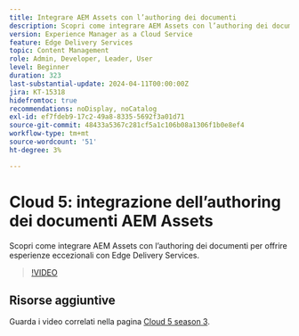 ```yaml
---
title: Integrare AEM Assets con l’authoring dei documenti
description: Scopri come integrare AEM Assets con l’authoring dei documenti.
version: Experience Manager as a Cloud Service
feature: Edge Delivery Services
topic: Content Management
role: Admin, Developer, Leader, User
level: Beginner
duration: 323
last-substantial-update: 2024-04-11T00:00:00Z
jira: KT-15318
hidefromtoc: true
recommendations: noDisplay, noCatalog
exl-id: ef7fdeb9-17c2-49a8-8335-5692f3a01d71
source-git-commit: 48433a5367c281cf5a1c106b08a1306f1b0e8ef4
workflow-type: tm+mt
source-wordcount: '51'
ht-degree: 3%

---
```


# Cloud 5: integrazione dell’authoring dei documenti AEM Assets

Scopri come integrare AEM Assets con l’authoring dei documenti per offrire esperienze eccezionali con Edge Delivery Services.

>[!VIDEO](https://video.tv.adobe.com/v/3428302/?quality=12&learn=on)


## Risorse aggiuntive

Guarda i video correlati nella pagina [Cloud 5 season 3](../cloud5-season-3.md).
